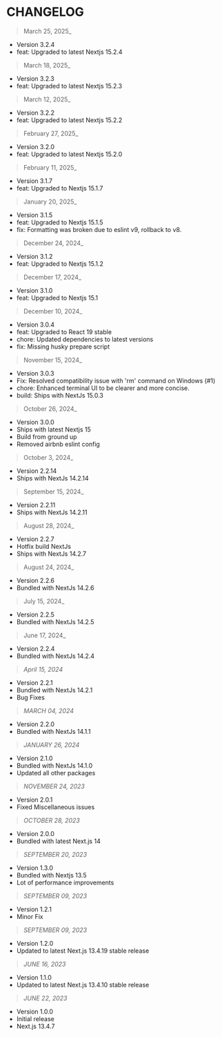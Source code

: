 # CHANGELOG

> March 25, 2025_

- Version 3.2.4
- feat: Upgraded to latest Nextjs 15.2.4

> March 18, 2025_

- Version 3.2.3
- feat: Upgraded to latest Nextjs 15.2.3
  
> March 12, 2025_

- Version 3.2.2
- feat: Upgraded to latest Nextjs 15.2.2

> February 27, 2025_

- Version 3.2.0
- feat: Upgraded to latest Nextjs 15.2.0

> February 11, 2025_

- Version 3.1.7
- feat: Upgraded to Nextjs 15.1.7

> January 20, 2025_

- Version 3.1.5
- feat: Upgraded to Nextjs 15.1.5
- fix: Formatting was broken due to eslint v9, rollback to v8.

> December 24, 2024_

- Version 3.1.2
- feat: Upgraded to Nextjs 15.1.2

> December 17, 2024_

- Version 3.1.0
- feat: Upgraded to Nextjs 15.1

> December 10, 2024_

- Version 3.0.4
- feat: Upgraded to React 19 stable
- chore: Updated dependencies to latest versions
- fix: Missing husky prepare script

> November 15, 2024_

- Version 3.0.3
- Fix: Resolved compatibility issue with 'rm' command on Windows (#1)
- chore: Enhanced terminal UI to be clearer and more concise.
- build: Ships with NextJs 15.0.3

> October 26, 2024_

- Version 3.0.0
- Ships with latest Nextjs 15
- Build from ground up
- Removed airbnb eslint config

> October 3, 2024_

- Version 2.2.14
- Ships with NextJs 14.2.14

> September 15, 2024_

- Version 2.2.11
- Ships with NextJs 14.2.11

> August 28, 2024_

- Version 2.2.7
- Hotfix build NextJs
- Ships with NextJs 14.2.7

> August 24, 2024_

- Version 2.2.6
- Bundled with NextJs 14.2.6

> July 15, 2024_

- Version 2.2.5
- Bundled with NextJs 14.2.5

> June 17, 2024_

- Version 2.2.4
- Bundled with NextJs 14.2.4

> _April 15, 2024_

- Version 2.2.1
- Bundled with NextJs 14.2.1
- Bug Fixes

> _MARCH 04, 2024_

- Version 2.2.0
- Bundled with NextJs 14.1.1

> _JANUARY 26, 2024_

- Version 2.1.0
- Bundled with NextJs 14.1.0
- Updated all other packages

> _NOVEMBER 24, 2023_

- Version 2.0.1
- Fixed Miscellaneous issues

> _OCTOBER 28, 2023_

- Version 2.0.0
- Bundled with latest Next.js 14

> _SEPTEMBER 20, 2023_

- Version 1.3.0
- Bundled with Nextjs 13.5
- Lot of performance improvements

> _SEPTEMBER 09, 2023_

- Version 1.2.1
- Minor Fix

> _SEPTEMBER 09, 2023_

- Version 1.2.0
- Updated to latest Next.js 13.4.19 stable release

> _JUNE 16, 2023_

- Version 1.1.0
- Updated to latest Next.js 13.4.10 stable release

> _JUNE 22, 2023_

- Version 1.0.0
- Initial release
- Next.js 13.4.7

